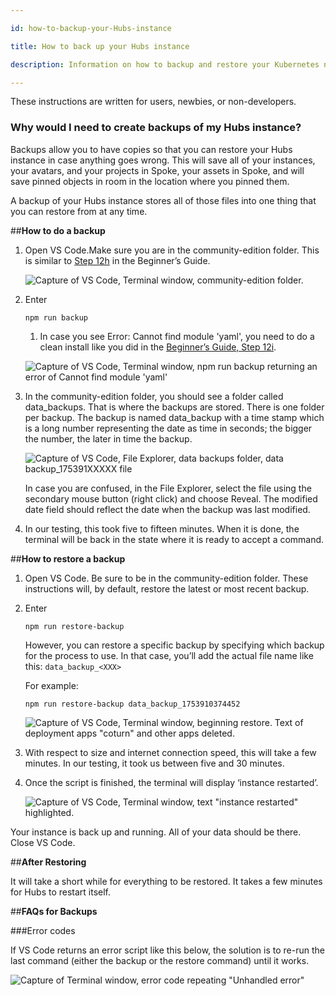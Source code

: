 ```yaml
---

id: how-to-backup-your-Hubs-instance

title: How to back up your Hubs instance

description: Information on how to backup and restore your Kubernetes node on DigitalOcean, and thereby your Hubs instance.

---
```


These instructions are written for users, newbies, or non-developers.

### Why would I need to create backups of my Hubs instance?

Backups allow you to have copies so that you can restore your Hubs instance in case anything goes wrong.  This will save all of your instances, your avatars, and your projects in Spoke, your assets in Spoke, and will save pinned objects in room in the location where you pinned them.

A backup of your Hubs instance stores all of those files into one thing that you can restore from at any time.

##**How to do a backup**

1. Open VS Code.Make sure you are in the community-edition folder. This is similar to [Step 12h](https://docs.hubsfoundation.org/beginners-guide-to-CE.html#12-generate-your-config-file) in the Beginner’s Guide. 

   ![Capture of VS Code, Terminal window, community-edition folder.](img/backups/image1.png)  

2. Enter  
     
   `npm run backup`  
   1. In case you see Error: Cannot find module 'yaml', you need to do a clean install like you did in the [Beginner’s Guide, Step 12i](https://docs.hubsfoundation.org/beginners-guide-to-CE.html#12-generate-your-config-file). 

   ![Capture of VS Code, Terminal window, npm run backup returning an error of Cannot find module 'yaml'](img/backups/image2.png)

2. In the community-edition folder, you should see a folder called data_backups. That is where the backups are stored. There is one folder per backup. The backup is named data_backup with a time stamp which is a long number representing the date as time in seconds; the bigger the number, the later in time the backup.

   ![Capture of VS Code, File Explorer, data backups folder, data backup\_175391XXXXX file](img/backups/image3.png)  
     
   In case you are confused, in the File Explorer, select the file using the secondary mouse button (right click) and choose Reveal. The modified date field should reflect the date when the backup was last modified.  
     
3. In our testing, this took five to fifteen minutes. When it is done, the terminal will be back in the state where it is ready to accept a command.  
     

##**How to restore a backup**

1. Open VS Code. Be sure to be in the community-edition folder. These instructions will, by default, restore the latest or most recent backup. 

2. Enter   
     
   `npm run restore-backup`

   However, you can restore a specific backup by specifying which backup for the process to use. In that case, you’ll add the actual file name like this: `data_backup_<XXX>`

     
   For example: 

   `npm run restore-backup data_backup_1753910374452`

   ![Capture of VS Code, Terminal window, beginning restore. Text of deployment apps "coturn" and other apps deleted.](img/backups/image4.png)

4. With respect to size and internet connection speed, this will take a few minutes. In our testing, it took us between five and 30 minutes. 

5. Once the script is finished, the terminal will display ‘instance restarted’.   

   ![Capture of VS Code, Terminal window, text "instance restarted" highlighted.](img/backups/image5.png)

Your instance is back up and running. All of your data should be there. Close VS Code.


##**After Restoring**

It will take a short while for everything to be restored. It takes a few minutes for Hubs to restart itself.

##**FAQs for Backups**

###Error codes

If VS Code returns an error script like this below, the solution is to re-run the last command (either the backup or the restore command) until it works.

   ![Capture of Terminal window, error code repeating "Unhandled error"](img/backups/image6.png)  

